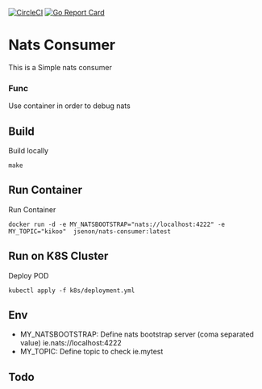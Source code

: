 [![CircleCI](https://circleci.com/gh/jsenon/nats-consumer.svg?style=svg)](https://circleci.com/gh/jsenon/nats-consumer)
[![Go Report Card](https://goreportcard.com/badge/github.com/jsenon/nats-consumer)](https://goreportcard.com/report/github.com/jsenon/nats-consumer)

# Nats Consumer
 
This is a Simple nats consumer

### Func

Use container in order to debug nats 

## Build

Build locally
```
make 
```

## Run Container

Run Container
```
docker run -d -e MY_NATSBOOTSTRAP="nats://localhost:4222" -e MY_TOPIC="kikoo"  jsenon/nats-consumer:latest
```

## Run on K8S Cluster

Deploy POD
```
kubectl apply -f k8s/deployment.yml
```

## Env

- MY_NATSBOOTSTRAP: Define nats bootstrap server (coma separated value) ie.nats://localhost:4222 
- MY_TOPIC: Define topic to check ie.mytest

## Todo

